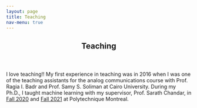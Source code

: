```yaml
---
layout: page
title: Teaching
nav-menu: true
---
```


<!-- Main -->
<div id="main" class="alt">

<!-- One -->

<section id="one">
	<div class="inner">
		<header class="major">
			<h1>Teaching</h1>
		</header>
<div class="column">
I love teaching!! My first experience in teaching was in 2016 when I was one of the teaching assistants for the analog communications course with Prof. Ragia I. Badr and Prof. Samy S. Soliman at Cairo University. During my Ph.D., I taught machine learning with my supervisor, Prof. Sarath Chandar, in <a href="https://sarathchandar.in/teaching/ml/fall2020/">Fall 2020</a> and <a href="https://chandar-lab.github.io/INF8245E/2021/">Fall 2021</a> at Polytechnique Montreal. 
</div>


<!-- Content -->



</div>


